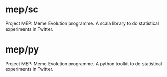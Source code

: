 # mep/sc
Project MEP: Meme Evolution programme. A scala library to do statistical experiments in Twitter. 


# mep/py
Project MEP: Meme Evolution programme. A python toolkit to do statistical experiments in Twitter. 



